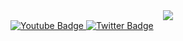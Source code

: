 <div align="center">
  <img src="https://user-images.githubusercontent.com/70066375/181714759-4023568e-9eb0-4e40-9ae5-d891e911ecb7.jpg"/>
</div>

<div id="header" align="center">
</div>

<div id="badges">
  <a href="https://www.youtube.com/Feciouss">
    <img src="https://img.shields.io/badge/YouTube-red?style=for-the-badge&logo=youtube&logoColor=white" alt="Youtube Badge"/>
  </a>
  <a href="none">
    <img src="https://img.shields.io/badge/Twitter-blue?style=for-the-badge&logo=twitter&logoColor=white" alt="Twitter Badge"/>
  </a>
</div>





